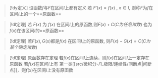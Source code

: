 

> [!dy定义] 
> 设函数$f$与$F$在区间$I$上都有定义.若
> $F'(x)=f(x)~,~x\in I,$
> 则称$F$为$f$在区间$I$上的一个==原函数==


> [!dl定理] 
> 若 $F(x)$ 为 $f(x)$ 在区间$I$上的原函数,则$F(x)+C(C为任意常数)$ 也为$f(x)$在该区间$I$的==原函数==

> [!dl定理] 
> 若$F(x),G(x)$都是$f(x)$ 在区间$I$上的原函数, 则$F(x)-G(x)=C(C为某个确定常数)$ 


> [!dl定理] 原函数存在定理 
> 若$f(x)$在区间$I$上连续，则$f(x)$在区间$I$上一定存在原函数
> 若$f(x)$在区间$I$上有 第一类[[src/微积分-/1_极限/连续性/间断点|间断点]]，则$f(x)$在区间$I$上没有原函数


